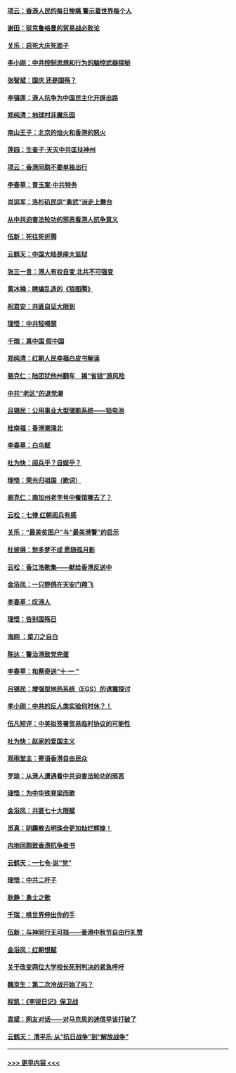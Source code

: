 #### [项云：香港人民的每日惨痛  警示着世界每个人](../pages/nsc993/n11559273.md?t=10011422) 
#### [谢田：驳克鲁格曼的贸易战必败论](../pages/nsc993/n11555840.md?t=10011422) 
#### [关乐：启死大庆死面子](../pages/nsc993/n11556823.md?t=10011422) 
#### [李小刚：中共控制思想和行为的脑控武器探秘](../pages/nsc993/n11556776.md?t=10011422) 
#### [张智斌：国庆  还是国殇？](../pages/nsc993/n11556617.md?t=10011422) 
#### [李镇莲：港人抗争为中国民主化开辟出路](../pages/nsc993/n11556570.md?t=10011422) 
#### [郑纯清：地球村非魔乐园](../pages/nsc993/n11555415.md?t=10011422) 
#### [南山王子：北京的焰火和香港的怒火](../pages/nsc993/n11555318.md?t=10011422) 
#### [莲园：生查子·天灭中共匡扶神州](../pages/nsc993/n11555302.md?t=10011422) 
#### [项云：香港同胞不要单独出行](../pages/nsc993/n11555276.md?t=10011422) 
#### [李春草：青玉案‧中共特务](../pages/nsc993/n11552356.md?t=10011422) 
#### [肖运军：洛杉矶民运“勇武”派走上舞台](../pages/nsc993/n11551595.md?t=10011422) 
#### [从中共迫害法轮功的邪恶看港人抗争意义](../pages/nsc993/n11540858.md?t=10011422) 
#### [伍新：死往死折腾](../pages/nsc993/n11550174.md?t=10011422) 
#### [云鹤天：中国大陆是座大监狱](../pages/nsc993/n11550155.md?t=10011422) 
#### [张三一言：港人有权自变 北共不可强变](../pages/nsc993/n11550132.md?t=10011422) 
#### [黄冰楠：瞎编乱造的《狼图腾》](../pages/nsc993/n11550082.md?t=10011422) 
#### [祝君安：共匪自证大限到](../pages/nsc993/n11550041.md?t=10011422) 
#### [理悟：中共轻嘚瑟](../pages/nsc993/n11547978.md?t=10011422) 
#### [千瑞：真中国 假中国](../pages/nsc993/n11547865.md?t=10011422) 
#### [郑纯清：红朝人民幸福白皮书解读](../pages/nsc993/n11547499.md?t=10011422) 
#### [骆克仁：陆团犹他州翻车　揭“省钱”游风险](../pages/nsc993/n11546977.md?t=10011422) 
#### [中共“老区”的退党潮](../pages/nsc993/n11545995.md?t=10011422) 
#### [吕锡民：公用事业大型储能系统——铅电池](../pages/nsc993/n11545701.md?t=10011422) 
#### [桂南福：香港潮涌北](../pages/nsc993/n11545682.md?t=10011422) 
#### [李春草：白鸟赋](../pages/nsc993/n11545663.md?t=10011422) 
#### [吐为快：阅兵乎？自娱乎？](../pages/nsc993/n11545625.md?t=10011422) 
#### [理悟：荣光归祖国（歌词）](../pages/nsc993/n11545616.md?t=10011422) 
#### [骆克仁：南加州老字号中餐馆哪去了？](../pages/nsc993/n11545120.md?t=10011422) 
#### [云松：七律 红朝阅兵有感](../pages/nsc993/n11542394.md?t=10011422) 
#### [关乐：“最美贫困户”与“最美港警”的启示](../pages/nsc993/n11542252.md?t=10011422) 
#### [杜彼得：愁多梦不成 愿随孤月影](../pages/nsc993/n11540296.md?t=10011422) 
#### [云松：香江浩歌集——献给香港反送中](../pages/nsc993/n11540149.md?t=10011422) 
#### [金浴凤：一只野鸽在天安门翔飞](../pages/nsc993/n11540280.md?t=10011422) 
#### [李春草：叹港人](../pages/nsc993/n11540119.md?t=10011422) 
#### [理悟：告别国殇日](../pages/nsc993/n11539610.md?t=10011422) 
#### [海网 ：菜刀之自白](../pages/nsc993/n11539597.md?t=10011422) 
#### [陈达：警治港致党完蛋](../pages/nsc993/n11538127.md?t=10011422) 
#### [李春草：和蔡奇送“十·一 ”](../pages/nsc993/n11537810.md?t=10011422) 
#### [吕锡民：增强型地热系统（EGS）的诱震探讨](../pages/nsc993/n11537765.md?t=10011422) 
#### [李小刚：中共的反人类实验何时休？！](../pages/nsc993/n11537669.md?t=10011422) 
#### [伍凡短评：中美拟签署贸易临时协议的可能性](../pages/nsc993/n11536773.md?t=10011422) 
#### [吐为快：赵家的爱国主义](../pages/nsc993/n11536750.md?t=10011422) 
#### [观雨堂主：寄语香港自由民众](../pages/nsc993/n11536735.md?t=10011422) 
#### [罗琼：从港人遭遇看中共迫害法轮功的邪恶](../pages/nsc993/n11507862.md?t=10011422) 
#### [理悟：为中华铁脊梁而歌](../pages/nsc993/n11534458.md?t=10011422) 
#### [金浴凤：共匪七十大限赋](../pages/nsc993/n11534434.md?t=10011422) 
#### [觅真：阴霾散去明珠会更加灿烂辉煌！](../pages/nsc993/n11531858.md?t=10011422) 
#### [内地同胞致香港抗争者书](../pages/nsc993/n11531645.md?t=10011422) 
#### [云鹤天：一七令‧说“党”](../pages/nsc993/n11529099.md?t=10011422) 
#### [理悟：中共二杆子](../pages/nsc993/n11529046.md?t=10011422) 
#### [耿静：勇士之歌](../pages/nsc993/n11527562.md?t=10011422) 
#### [千瑞：唤世界伸出你的手](../pages/nsc993/n11526942.md?t=10011422) 
#### [伍新：与神同行无可挡——香港中秋节自由行礼赞](../pages/nsc993/n11526801.md?t=10011422) 
#### [金浴凤：红朝恨赋](../pages/nsc993/n11524312.md?t=10011422) 
#### [关于改变两位大学校长死刑判决的紧急呼吁](../pages/nsc993/n11524103.md?t=10011422) 
#### [魏京生：第二次冷战开始了吗？](../pages/nsc993/n11524023.md?t=10011422) 
#### [程凯：《李锐日记》保卫战](../pages/nsc993/n11522922.md?t=10011422) 
#### [袁斌：网友对话——对马克思的迷信早该打破了](../pages/nsc993/n11522561.md?t=10011422) 
#### [云鹤天： 清平乐‧从“抗日战争”到“解放战争”](../pages/nsc993/n11522917.md?t=10011422) 

----
#### [ >>> 更早内容 <<< ](../indexes/nsc993-earlier.md)

